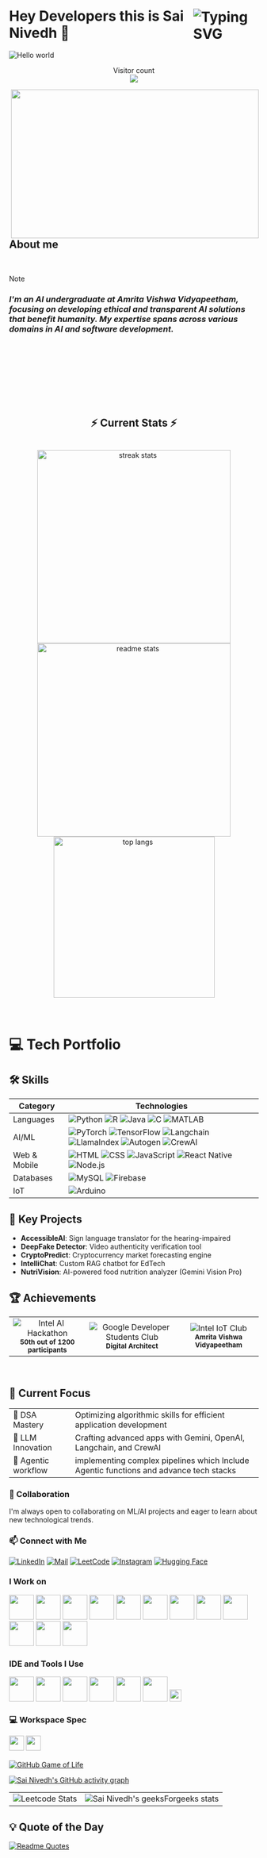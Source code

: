 # <span style="display: flex; align-items: center;">Hey Developers this is Sai Nivedh 👋 <img src="https://readme-typing-svg.herokuapp.com?font=Fira+Code&pause=1000&color=F70000&background=FFFFFF00&width=435&vCenter=true&height=30&lines=AI+Developer;Full+Stack+Developer;Always+learning+new+things;Leetcoder" alt="Typing SVG" style="margin-left: 10px; position: relative; top: 2px;" /></span>
<img src="https://raw.githubusercontent.com/sagar-viradiya/sagar-viradiya/master/resources/banner.png" alt="Hello world">

<p align="center"> 
  Visitor count<br>
  <img src="https://profile-counter.glitch.me/SaiNivedh26/count.svg" />
</p>

<img align="right" width="500" height="300" src="https://media3.giphy.com/media/ZVik7pBtu9dNS/giphy.gif?cid=6c09b9526l9zinyqqglbl5xf3847f82obr7zpq1hjxi2weym&ep=v1_gifs_search&rid=giphy.gif&ct=g">


## About me 
<br>

>[!NOTE]
> ### _I'm an AI undergraduate at Amrita Vishwa Vidyapeetham, focusing on developing ethical and transparent AI solutions that benefit humanity. My expertise spans across various domains in AI and software development._
<br>
<br>
<br>
<br>
<br>
<br>

<br/>
  <h2 align="center">⚡ Current Stats ⚡</h2>
<br>
<div align=center>
  <img width=390 src="https://streak-stats.demolab.com/?user=SaiNivedh26&count_private=true&theme=react&border_radius=10" alt="streak stats"/>
  <img width=390 src="https://github-readme-stats.vercel.app/api?username=SaiNivedh26&show_icons=true&theme=react&rank_icon=github&border_radius=10" alt="readme stats" />
  <img width=325 align="center" src="https://github-readme-stats.vercel.app/api/top-langs/?username=SaiNivedh26&hide=HTML&langs_count=8&layout=compact&theme=react&border_radius=10&size_weight=0.5&count_weight=0.5&exclude_repo=github-readme-stats" alt="top langs" />
</div>
<br>
<br>



# 💻 Tech Portfolio

## 🛠️ Skills
| Category | Technologies |
|----------|--------------|
| Languages | ![Python](https://img.shields.io/badge/Python-3776AB?style=for-the-badge&logo=python&logoColor=white) ![R](https://img.shields.io/badge/R-276DC3?style=for-the-badge&logo=r&logoColor=white) ![Java](https://img.shields.io/badge/Java-ED8B00?style=for-the-badge&logo=java&logoColor=white) ![C](https://img.shields.io/badge/C-00599C?style=for-the-badge&logo=c&logoColor=white) ![MATLAB](https://img.shields.io/badge/MATLAB-0076A8?style=for-the-badge&logo=mathworks&logoColor=white) |
| AI/ML | ![PyTorch](https://img.shields.io/badge/PyTorch-EE4C2C?style=for-the-badge&logo=pytorch&logoColor=white) ![TensorFlow](https://img.shields.io/badge/TensorFlow-FF6F00?style=for-the-badge&logo=tensorflow&logoColor=white) ![Langchain](https://img.shields.io/badge/Langchain-000000?style=for-the-badge&logo=chainlink&logoColor=white) ![LlamaIndex](https://img.shields.io/badge/LlamaIndex-000000?style=for-the-badge&logo=llama&logoColor=white) ![Autogen](https://img.shields.io/badge/Autogen-4285F4?style=for-the-badge&logo=google&logoColor=white) ![CrewAI](https://img.shields.io/badge/CrewAI-FF0000?style=for-the-badge&logo=youtube&logoColor=white) |
| Web & Mobile | ![HTML](https://img.shields.io/badge/HTML5-E34F26?style=for-the-badge&logo=html5&logoColor=white) ![CSS](https://img.shields.io/badge/CSS3-1572B6?style=for-the-badge&logo=css3&logoColor=white) ![JavaScript](https://img.shields.io/badge/JavaScript-F7DF1E?style=for-the-badge&logo=javascript&logoColor=black) ![React Native](https://img.shields.io/badge/React_Native-20232A?style=for-the-badge&logo=react&logoColor=61DAFB) ![Node.js](https://img.shields.io/badge/Node.js-43853D?style=for-the-badge&logo=node.js&logoColor=white) |
| Databases | ![MySQL](https://img.shields.io/badge/MySQL-00000F?style=for-the-badge&logo=mysql&logoColor=white) ![Firebase](https://img.shields.io/badge/Firebase-039BE5?style=for-the-badge&logo=Firebase&logoColor=white) |
| IoT | ![Arduino](https://img.shields.io/badge/Arduino-00979D?style=for-the-badge&logo=Arduino&logoColor=white) |
## 🚀 Key Projects
- **AccessibleAI**: Sign language translator for the hearing-impaired
- **DeepFake Detector**: Video authenticity verification tool
- **CryptoPredict**: Cryptocurrency market forecasting engine
- **IntelliChat**: Custom RAG chatbot for EdTech
- **NutriVision**: AI-powered food nutrition analyzer (Gemini Vision Pro)

## 🏆 Achievements

<table>
  <tr>
    <td align="center">
      <img src="https://img.shields.io/badge/Intel_AI_Hackathon-Top_4%25-blue?style=for-the-badge&logo=intel&logoColor=white" alt="Intel AI Hackathon"/>
      <br>
      <sub><b>50th out of 1200 participants</b></sub>
    </td>
    <td align="center">
      <img src="https://img.shields.io/badge/Google_Developer_Students_Club-Active_Contributor-red?style=for-the-badge&logo=google&logoColor=white" alt="Google Developer Students Club"/>
      <br>
      <sub><b>Digital Architect</b></sub>
    </td>
    <td align="center">
      <img src="https://img.shields.io/badge/Intel_IoT_Club-AIoT_Specialist-0071C5?style=for-the-badge&logo=intel&logoColor=white" alt="Intel IoT Club"/>
      <br>
      <sub><b>Amrita Vishwa Vidyapeetham</b></sub>
    </td>
  </tr>
</table>

<br>


## 🌱 Current Focus
<table>
  <tr>
    <td>🧠 DSA Mastery</td>
    <td>Optimizing algorithmic skills for efficient application development</td>
  </tr>
  <tr>
    <td>🤖 LLM Innovation</td>
    <td>Crafting advanced apps with Gemini, OpenAI, Langchain, and CrewAI</td>
  </tr>
  <tr>
    <td>🔬 Agentic workflow</td>
    <td>implementing complex pipelines which Include Agentic functions and advance tech stacks</td>
  </tr>
</table>

### 👥 Collaboration

I'm always open to collaborating on ML/AI projects and eager to learn about new technological trends.

### 📫 Connect with Me

[![LinkedIn](https://img.shields.io/badge/LinkedIn-0077B5?style=for-the-badge&logo=linkedin&logoColor=white)](https://www.linkedin.com/in/sainivedhai/)
[![Mail](https://img.shields.io/badge/Gmail-D14836?style=for-the-badge&logo=gmail&logoColor=white)](mailto:sainivedh26@gmail.com)
[![LeetCode](https://img.shields.io/badge/LeetCode-000000?style=for-the-badge&logo=LeetCode&logoColor=#d16c06)](https://leetcode.com/u/sai_nivedh_26/)
[![Instagram](https://img.shields.io/badge/Instagram-%23E4405F.svg?style=for-the-badge&logo=Instagram&logoColor=white)](https://www.instagram.com/sai_nivedh_26/)
[![Hugging Face](https://img.shields.io/badge/Hugging%20Face-FFD21E?logo=huggingface&logoColor=000)](https://huggingface.co/Pandago)




### I Work on
<img height="50" width="50" src="https://img.icons8.com/color/48/000000/python.png" /> <img height="50" width="50" src="https://img.icons8.com/color/48/000000/c-programming.png" /> <img height="50" width="50" src="https://img.icons8.com/color/48/000000/java-coffee-cup-logo.png" /> <img height="50" width="50" src="https://img.icons8.com/color/48/000000/html-5.png" /> <img height="50" width="50" src="https://img.icons8.com/color/48/000000/bootstrap.png" />
<img height="50" width="50" src="https://img.icons8.com/color/48/000000/javascript.png" /> <img height="50" width="50" src="https://img.icons8.com/color/48/000000/tensorflow.png" /> <img height="50" width="50" src="https://img.icons8.com/fluent/48/000000/arduino.png" /> <img height="50" width="50" src="https://img.icons8.com/color/48/000000/react-native.png" /> <img height="50" width="50" src="https://img.icons8.com/color/48/000000/google-firebase-console.png" /> <img height="50" width="50" src="https://img.icons8.com/color/48/000000/mysql-logo.png" /> <img height="50" width="50" src="https://img.icons8.com/color/48/000000/nodejs.png" />

### IDE and Tools I Use
<img height="50" width="50" src="https://img.icons8.com/color/48/000000/visual-studio-code-2019.png" /> <img height="50" width="50" src="https://img.icons8.com/color/48/000000/intellij-idea.png" /> <img height="50" width="50" src="https://img.icons8.com/color/48/000000/git.png" /> <img height="50" width="50" src="https://img.icons8.com/dusk/64/000000/anaconda.png" /> <img height="50" src="https://img.icons8.com/officel/480/null/java-eclipse.png" /> <img height="50" src="https://img.icons8.com/color/480/null/notion--v1.png" /> <img width="24" height="24" src="https://img.icons8.com/external-tal-revivo-color-tal-revivo/24/external-intel-corporation-an-american-multinational-corporation-and-technology-company-logo-color-tal-revivo.png" alt="external-intel-corporation-an-american-multinational-corporation-and-technology-company-logo-color-tal-revivo"/>

### 💻 Workspace Spec
<img height="30" src="https://www.freepnglogos.com/uploads/logo-asus-png/asus-white-logo-png-22.png" /> <img height="30" src="https://img.shields.io/badge/NVIDIA-RTX2050-76B900?style=for-the-badge&logo=nvidia&logoColor=white" />
<br>
<br>
[![GitHub Game of Life](https://github4life.herokuapp.com/SaiNivedh26.gif?z=6)](https://github4life.herokuapp.com/SaiNivedh26)


[![Sai Nivedh's GitHub activity graph](https://github-readme-activity-graph.vercel.app/graph?username=SaiNivedh26&bg_color=ffcfe9&color=9e4c98&line=9e4c98&point=403d3d&area=true&hide_border=true)](https://github.com/ashutosh00710/github-readme-activity-graph)

<table>
  <tr>
    <td><img src="https://leetcard.jacoblin.cool/sai_nivedh_26" alt="Leetcode Stats"></td>
    <td><img src="https://geeks-for-geeks-stats-api.vercel.app/?userName=sainiv9v4q" alt="Sai Nivedh's geeksForgeeks stats"></td>
  </tr>
</table>



## 💡 Quote of the Day
[![Readme Quotes](https://quotes-github-readme.vercel.app/api?type=horizontal&theme=dark)](https://github.com/piyushsuthar/github-readme-quotes)
